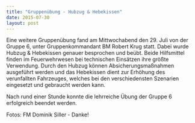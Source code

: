 ```yaml
---
title: "Gruppenübung - Hubzug & Hebekissen"
date: 2015-07-30
layout: post
---
```


Eine weitere Gruppenübung fand am Mittwochabend den 29. Juli von der Gruppe 6, unter Gruppenkommandant BM Robert Krug statt. Dabei wurde Hubzug & Hebekissen genauer besprochen und beübt. Beide Hilfsmittel finden im Feuerwehrwesen bei technischen Einsätzen ihre größte Verwendung. Durch den Hubzug können Absicherungsmaßnahmen ausgeführt werden und das Hebekissen dient zur Erhöhung des verunfallten Fahrzeuges, welches bei den verschiedensten Szenarien eingesetzt und gebraucht werden kann.

Nach rund einer Stunde konnte die lehrreiche Übung der Gruppe 6 erfolgreich beendet werden.

Fotos: FM Dominik Siller - Danke!